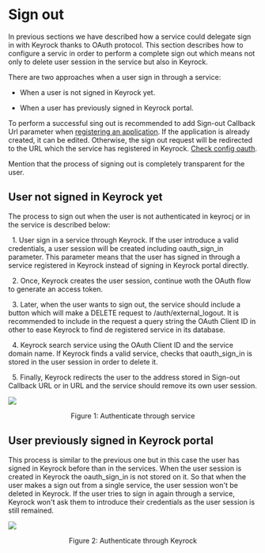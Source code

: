 # Sign out

In previous sections we have described how a service could delegate sign in with
Keyrock thanks to OAuth protocol. This section describes how to configure a
servic in order to perform a complete sign out which means not only to delete
user session in the service but also in Keyrock.

There are two approaches when a user sign in through a service:

-   When a user is not signed in Keyrock yet.

-   When a user has previously signed in Keyrock portal.

To perform a successful sing out is recommended to add Sign-out Callback Url
parameter when
[registering an application](https://fiware-idm.readthedocs.io/en/latest/user_and_programmers_guide/application_guide/index.html#register-an-application).
If the application is already created, it can be edited. Otherwise, the sign out
request will be redirected to the URL which the service has registered in
Keyrock.
[Check config oauth](https://fiware-idm.readthedocs.io/en/latest/installation_and_administration_guide/configuration/index.html#oauth20).

Mention that the process of signing out is completely transparent for the user.

## User not signed in Keyrock yet

The process to sign out when the user is not authenticated in keyrocj or in the
service is described below:

&nbsp;&nbsp;1\. User sign in a service through Keyrock. If the user introduce a
valid credentials, a user session will be created including oauth_sign_in
parameter. This parameter means that the user has signed in through a service
registered in Keyrock instead of signing in Keyrock portal directly.

&nbsp;&nbsp;2\. Once, Keyrock creates the user session, continue woth the OAuth
flow to generate an access token.

&nbsp;&nbsp;3\. Later, when the user wants to sign out, the service should
include a button which will make a DELETE request to /auth/external_logout. It
is recommended to include in the request a query string the OAuth Client ID in
other to ease Keyrock to find de registered service in its database.

&nbsp;&nbsp;4\. Keyrock search service using the OAuth Client ID and the service
domain name. If Keyrock finds a valid service, checks that oauth_sign_in is
stored in the user session in order to delete it.

&nbsp;&nbsp;5\. Finally, Keyrock redirects the user to the address stored in
Sign-out Callback URL or in URL and the service should remove its own user
session.

<img src="https://raw.githubusercontent.com/ging/fiware-idm/master/doc/resources/oauth_sign_out_service_delete_session.png" style="border-style: none;"/>
<p align="center">Figure 1: Authenticate through service</p>

## User previously signed in Keyrock portal

This process is similar to the previous one but in this case the user has signed
in Keyrock before than in the services. When the user session is created in
Keyrock the oauth_sign_in is not stored on it. So that when the user makes a
sign out from a single service, the user session won't be deleted in Keyrock. If
the user tries to sign in again through a service, Keyrock won't ask them to
introduce their credentials as the user session is still remained.

<img src="https://raw.githubusercontent.com/ging/fiware-idm/master/doc/resources/oauth_sign_out_no_delete_session.png" style="border-style: none;"/>
<p align="center">Figure 2: Authenticate through Keyrock</p>
